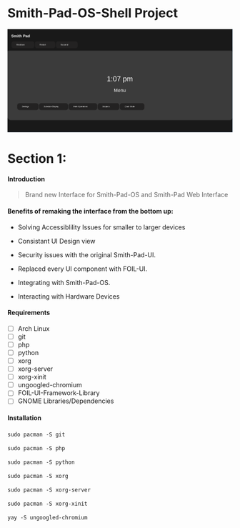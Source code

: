 # Smith-Pad-OS-Shell Project

<img src="screenshot.png"></img>

# Section 1:

#### Introduction

> Brand new Interface for Smith-Pad-OS and Smith-Pad Web Interface

#### Benefits of remaking the interface from the bottom up:

* Solving Accessiblility Issues for smaller to larger devices 

* Consistant UI Design view 

* Security issues with the original Smith-Pad-UI. 

* Replaced every UI component with FOIL-UI. 

* Integrating with Smith-Pad-OS. 

* Interacting with Hardware Devices

#### Requirements

- [ ] Arch Linux
- [ ] git
- [ ] php
- [ ] python
- [ ] xorg
- [ ] xorg-server
- [ ] xorg-xinit
- [ ] ungoogled-chromium
- [ ] FOIL-UI-Framework-Library
- [ ] GNOME Libraries/Dependencies

#### Installation

`sudo pacman -S git`

`sudo pacman -S php`

`sudo pacman -S python`

`sudo pacman -S xorg`

`sudo pacman -S xorg-server`

`sudo pacman -S xorg-xinit`

`yay -S ungoogled-chromium`
